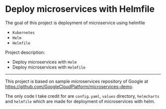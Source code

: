 # Deploy microservices with Helmfile

The goal of this project is deployment of microservice using helmfile
- `Kubernetes`
- `Helm`
- `Helmfile`

Project description:
- Deploy microservices with `Helm`
- Deploy microservices with `Helmfile`


---------

This project is based on sample microservices repository of Google at https://github.com/GoogleCloudPlatform/microservices-demo.

The only code I take credit for are `config.yaml`, `values` directory, `helmcharts` and `helmfile` which are made for deployment of microservices with helm.

